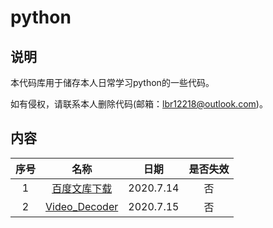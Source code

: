# python

## 说明

本代码库用于储存本人日常学习python的一些代码。

如有侵权，请联系本人删除代码(邮箱：lbr12218@outlook.com)。

## 内容

| 序号 |     名称     |   日期    | 是否失效 |
| :--: | :----------: | :-------: | :------: |
|  1   | [百度文库下载](https://github.com/12218/python/tree/master/wenku) | 2020.7.14 |    否    |
|  2   | [Video_Decoder](https://github.com/12218/python/tree/master/video_decoder) | 2020.7.15 |    否    |
